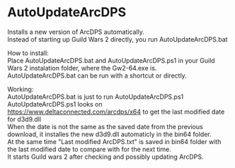 # AutoUpdateArcDPS  
Installs a new version of ArcDPS automatically.  
Instead of starting up Guild Wars 2 directly, you run AutoUpdateArcDPS.bat  

How to install:  
Place AutoUpdateArcDPS.bat and AutoUpdateArcDPS.ps1 in your Guild Wars 2 instalation folder, where the Gw2-64.exe is.  
AutoUpdateArcDPS.bat can be run with a shortcut or directly.  

Working:  
AutoUpdateArcDPS.bat is just to run AutoUpdateArcDPS.ps1  
AutoUpdateArcDPS.ps1 looks on https://www.deltaconnected.com/arcdps/x64 to get the last modified date for d3d9.dll  
When the date is not the same as the saved date from the previous download, it installes the new d3d9.dll automaticly in the bin64 folder.  
At the same time "Last modified ArcDPS.txt" is saved in bin64 folder with the last modified date to compare with for the next time.  
It starts Guild wars 2 after checking and possibly updating ArcDPS.
